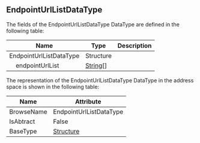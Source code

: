 <!-- datatype -->
## EndpointUrlListDataType
<!-- end of description -->
The fields of the EndpointUrlListDataType DataType are defined in the following table:  

|Name|Type|Description|
|---|---|---|
|EndpointUrlListDataType|Structure||
|&nbsp;&nbsp;&nbsp;&nbsp;endpointUrlList|[String](../../../Part3/DataTypes/String/readme.md)[]||

The representation of the EndpointUrlListDataType DataType in the address space is shown in the following table:  

|Name|Attribute|
|---|---|
|BrowseName|EndpointUrlListDataType|
|IsAbtract|False|
|BaseType|[Structure](../../../Part3/DataTypes/Structure/readme.md)|

